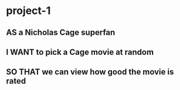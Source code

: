# project-1

## AS a Nicholas Cage superfan
## I WANT to pick a Cage movie at random
## SO THAT we can view how good the movie is rated
